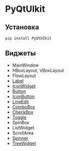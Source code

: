 # PyQtUIkit

## Установка

```shell
pip install PyQtUIkit
```

## Виджеты

- MainWindow
- HBoxLayout, VBoxLayout
- FlowLayout
- [Label](doc%2Flabel.md)
- [IconWidget](doc%2Ficon_widget.md)
- [Button](doc%2Fbutton.md)
- [IconButton](doc%2Ficon_button.md)
- [LineEdit](doc%2Fline_edit.md)
- [ComboBox](doc%2Fcombo_box.md)
- [CheckBox](doc%2Fcheck_box.md)
- [Toggle](doc%2Ftoggle.md)
- SpinBox
- ListWidget
- ScrollArea
- [Spinner](doc%2Fspinner.md)
- [TreeWidget](doc%2Ftree_widget.md)
